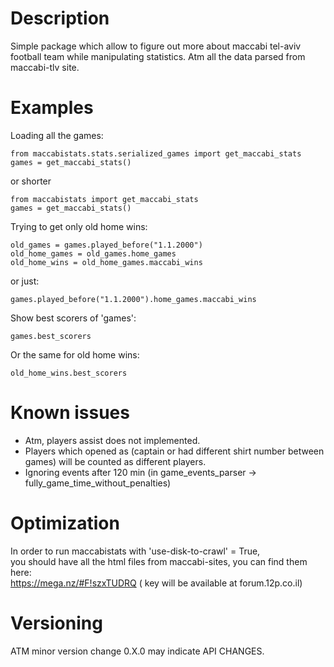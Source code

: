 # Description 

Simple package which allow to figure out more about maccabi tel-aviv football team while manipulating statistics.
Atm all the data parsed from maccabi-tlv site.

# Examples

Loading all the games:
```
from maccabistats.stats.serialized_games import get_maccabi_stats
games = get_maccabi_stats()
```
or shorter

```
from maccabistats import get_maccabi_stats
games = get_maccabi_stats()
```

Trying to get only old home wins:
```
old_games = games.played_before("1.1.2000")
old_home_games = old_games.home_games
old_home_wins = old_home_games.maccabi_wins
```

or just:
```
games.played_before("1.1.2000").home_games.maccabi_wins
```



Show best scorers of 'games':
```
games.best_scorers
```

Or the same for old home wins:
```
old_home_wins.best_scorers
```



# Known issues

* Atm, players assist does not implemented.
* Players which opened as (captain or had different shirt number between games) will be counted as different players.
* Ignoring events after 120 min (in game_events_parser -> fully_game_time_without_penalties)


# Optimization 
 In order to run maccabistats with 'use-disk-to-crawl' = True,  
 you should have all the html files from maccabi-sites, you can find them here:  
 https://mega.nz/#F!szxTUDRQ ( key will be available at forum.12p.co.il) 
 
 
# Versioning
ATM minor version change 0.X.0 may indicate API CHANGES.
 